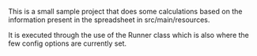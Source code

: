 This is a small sample project that does some calculations based on the information present in the spreadsheet in src/main/resources.

It is executed through the use of the Runner class which is also where the few config options are currently set.
